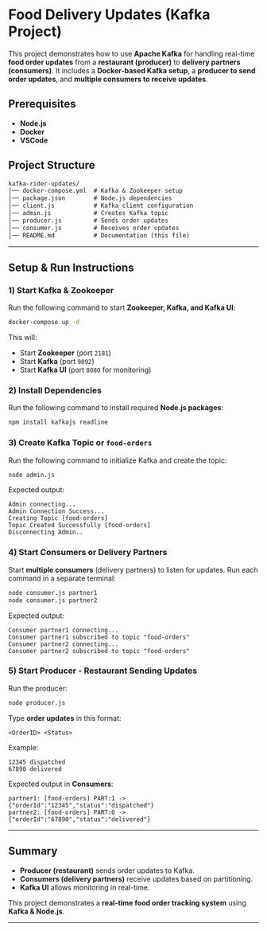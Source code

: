 # Food Delivery Updates (Kafka Project)

This project demonstrates how to use **Apache Kafka** for handling real-time **food order updates** from a **restaurant (producer)** to **delivery partners (consumers)**. It includes a **Docker-based Kafka setup**, a **producer to send order updates**, and **multiple consumers to receive updates**.

## Prerequisites

- **Node.js** 
- **Docker** 
- **VSCode** 

## Project Structure
```markdown
kafka-rider-updates/
│── docker-compose.yml  # Kafka & Zookeeper setup
│── package.json        # Node.js dependencies
│── client.js           # Kafka client configuration
│── admin.js            # Creates Kafka topic
│── producer.js         # Sends order updates
│── consumer.js         # Receives order updates
│── README.md           # Documentation (this file)
```

---

## Setup & Run Instructions

### 1) Start Kafka & Zookeeper
Run the following command to start **Zookeeper, Kafka, and Kafka UI**:
```bash
docker-compose up -d
```
This will:
- Start **Zookeeper** (port `2181`)
- Start **Kafka** (port `9092`)
- Start **Kafka UI** (port `8080` for monitoring)

### 2) Install Dependencies
Run the following command to install required **Node.js packages**:
```bash
npm install kafkajs readline
```

### 3) Create Kafka Topic or `food-orders`
Run the following command to initialize Kafka and create the topic:
```bash
node admin.js
```
Expected output:
```plaintext
Admin connecting...
Admin Connection Success...
Creating Topic [food-orders]
Topic Created Successfully [food-orders]
Disconnecting Admin..
```

### 4) Start Consumers or Delivery Partners
Start **multiple consumers** (delivery partners) to listen for updates.
Run each command in a separate terminal:
```bash
node consumer.js partner1
node consumer.js partner2
```
Expected output:
```plaintext
Consumer partner1 connecting...
Consumer partner1 subscribed to topic "food-orders"
Consumer partner2 connecting...
Consumer partner2 subscribed to topic "food-orders"
```

### 5) Start Producer - Restaurant Sending Updates
Run the producer:
```bash
node producer.js
```
Type **order updates** in this format:
```plaintext
<OrderID> <Status>
```
Example:
```plaintext
12345 dispatched
67890 delivered
```

Expected output in **Consumers**:
```plaintext
partner1: [food-orders] PART:1 -> {"orderId":"12345","status":"dispatched"}
partner2: [food-orders] PART:0 -> {"orderId":"67890","status":"delivered"}
```


---

## Summary
- **Producer (restaurant)** sends order updates to Kafka.
- **Consumers (delivery partners)** receive updates based on partitioning.
- **Kafka UI** allows monitoring in real-time.

This project demonstrates a **real-time food order tracking system** using **Kafka & Node.js**. 


---



